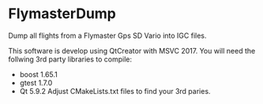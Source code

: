 # FlymasterDump
Dump all flights from a Flymaster Gps SD Vario into IGC files.

This software is develop using QtCreator with MSVC 2017. You will need the follwing 3rd party libraries to compile:
  * boost 1.65.1
  * gtest 1.7.0
  * Qt 5.9.2
Adjust CMakeLists.txt files to find your 3rd paries.
